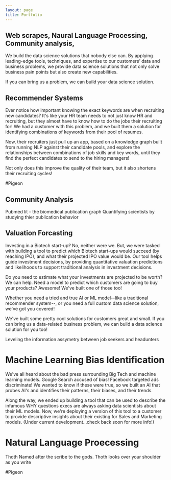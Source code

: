 ```yaml
---
layout: page
title: Portfolio
---
```


## Web scrapes, Naural Language Processing, Community analysis, 
We build the data science solutions that nobody else can. By applying leading-edge tools, techniques, and expertise to our customers’ data and business problems, we provide data science solutions that not only solve business pain points but also create new capabilities.
 
If you can bring us a problem, we can build your data science solution.


## Recommender Systems
Ever notice how important knowing the exact keywords are when recruiting new candidates? It's like your HR team needs to not just know HR and recruiting, but they almost have to know how to do the jobs their recruiting for! We had a customer with this problem, and we built them a solution for identifying combinations of keywords from their pool of resumes.

Now, their recruiters just pull up an app, based on a knowledge graph built from running NLP against their candidate pools, and explore the relationships between combinations of job skills and key words, until they find the perfect candidates to send to the hiring managers!

Not only does this improve the quality of their team, but it also shortens their recruiting cycles!

#Pigeon

## Community Analysis
Pubmed lit - the biomedical publication graph
Quantifying scientists by studying thier publication behavior

## Valuation Forcasting
Investing in a Biotech start-up? No, neither were we. But, we were tasked with building a tool to predict which Biotech start-ups would succeed (by reaching IPO), and what their projected IPO value would be. Our tool helps guide investment decisions, by providing quantitative valuation predictions and likelihoods to support traditional analysis in investment decisions.

Do you need to estimate what your investments are projected to be worth? We can help. Need a model to predict which customers are going to buy your products? Awesome! We've built one of those too!

Whether you need a tried and true AI or ML model--like a traditional recommender system--, or you need a full custom data science solution, we've got you covered!

We've built some pretty cool solutions for customers great and small. If you can bring us a data-related business problem, we can build a data science solution for you too!

Leveling the information assymetry between job seekers and headunters

# Machine Learning Bias Identification
 We've all heard about the bad press surrounding Big Tech and machine learning models. Google Search accused of bias! Facebook targeted ads discriminate! We wanted to know if these were true, so we built an AI that probes AI's and identifies their patterns, their biases, and their trends.

Along the way, we ended up building a tool that can be used to describe the infamous WHY questions execs are always asking data scientists about their ML models. Now, we're deploying a version of this tool to a customer to provide descriptive insights about their existing for Sales and Marketing models.
(Under current development...check back soon for more info!)


# Natural Language Proecessing
Thoth Named after the scribe to the gods. Thoth looks over your shoulder as you write

#Pigeon


